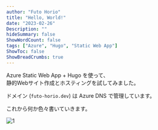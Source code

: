 ```yaml
---
author: "Futo Horio"
title: "Hello, World!"
date: "2023-02-26"
Description: ""
hideSummary: false
ShowWordCount: false
tags: ["Azure", "Hugo", "Static Web App"]
ShowToc: false
ShowBreadCrumbs: true
---
```



Azure Static Web App + Hugo を使って、  
静的Webサイト作成とホスティングを試してみました。

ドメイン (```futo-horio.dev```) は Azure DNS で管理しています。

これから何か色々書いていきます。

![1](/images/2023-02-26-20-47-57.png")
